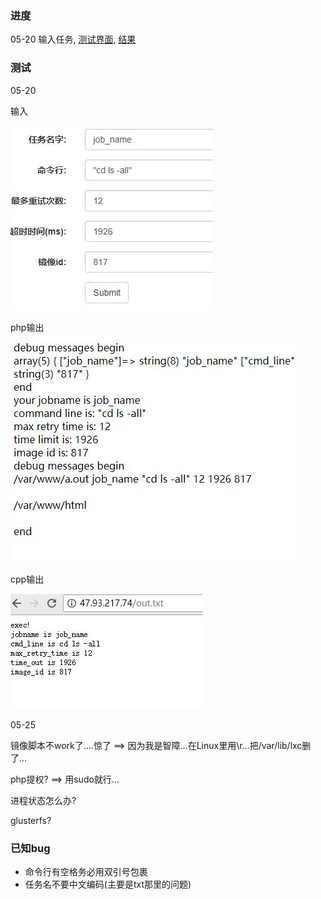 ### 进度

05-20 输入任务, [测试界面](http://47.93.217.74/oslab.html), [结果](http://47.93.217.74/out.txt)

### 测试

05-20

输入

![](./pic/test0520_1.jpg)

php输出

![](./pic/test0520_2.jpg)

cpp输出

![](./pic/test0520_3.jpg)

05-25

镜像脚本不work了....惊了 ==> 因为我是智障...在Linux里用\\r...把/var/lib/lxc删了...

php提权? ==> 用sudo就行...

进程状态怎么办?

glusterfs?

### 已知bug

 - 命令行有空格务必用双引号包裹
 - 任务名不要中文编码(主要是txt那里的问题)
